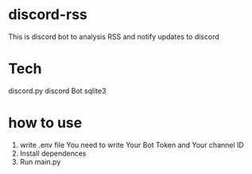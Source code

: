 # discord-rss
This is discord bot to analysis RSS and notify updates to discord

# Tech
discord.py
discord Bot
sqlite3

# how to use
1. write .env file
   You need to write Your Bot Token and Your channel ID
2. Install dependences
3. Run main.py
